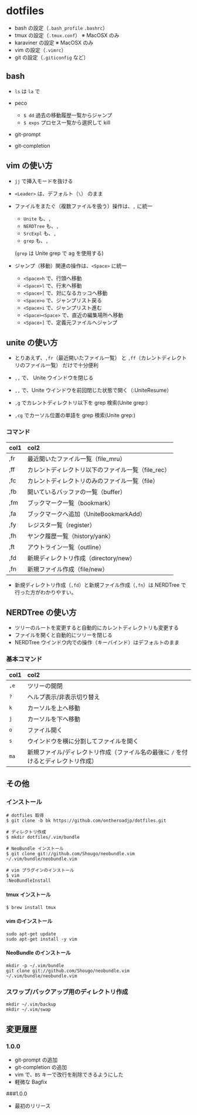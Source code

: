 # dotfiles

* bash の設定（``.bash_profile`` ``.bashrc``）
* tmux の設定（``.tmux.conf``） ※ MacOSX のみ
* karaviner の設定 ※ MacOSX のみ
* vim の設定（``.vimrc``）
* git の設定（``.giticonfig`` など）

## bash

* ``ls`` は ``la`` で

* peco
	* ``$ dd`` 過去の移動履歴一覧からジャンプ
	* ``$ exps`` プロセス一覧から選択して kill 
* git-prompt
* git-completion


## vim の使い方

* ``jj`` で挿入モードを抜ける
* ``<Leader>`` は、デフォルト（``\``） のまま
* ファイルをまたぐ（複数ファイルを扱う）操作は、``,`` に統一
	* ``Unite`` も、``,``
	* ``NERDTree`` も、``,``
	* ``SrcExpl`` も、``,``
	* ``grep`` も、``,``
	
	(``grep`` は Unite grep で ag を使用する)

* ジャンプ（移動）関連の操作は、``<Space>`` に統一
	* ``<Space>h`` で、行頭へ移動
	* ``<Space>l`` で、行末へ移動
	* ``<Space>[`` で、対になるカッコへ移動
	* ``<Space>o`` で、ジャンプリスト戻る
	* ``<Space>i`` で、ジャンプリスト進む
	* ``<Space><Space>`` で、直近の編集場所へ移動
	* ``<Space>]`` で、定義元ファイルへジャンプ

## unite の使い方

* とりあえず、``,fr``（最近開いたファイル一覧） と ``,ff``（カレントディレクトリのファイル一覧） だけで十分便利
* ``,,`` で、 Unite ウインドウを閉じる
* ``,,`` で、Unite ウインドウを前回閉じた状態で開く（:UniteResume）

* ``,g`` でカレントディレクトリ以下を grep 検索(Unite grep:)
* ``,cg`` でカーソル位置の単語を grep 検索(Unite grep:)

### コマンド

|col1|col2|
|:---|:---|
|,fr|最近開いたファイル一覧（file_mru）|
|,ff|カレントディレクトリ以下のファイル一覧（file_rec）|
|,fc|カレントディレクトリのみのファイル一覧（file）|
|,fb|開いているバッファの一覧（buffer）|
|,fm|ブックマーク一覧（bookmark）|
|,fa|ブックマークへ追加（UniteBookmarkAdd）|
|,fy|レジスタ一覧（register）|
|,fh|ヤンク履歴一覧（history/yank）|
|,ft|アウトライン一覧（outline）|
|,fd|新規ディレクトリ作成（directory/new）|
|,fn|新規ファイル作成（file/new）|

* 新規ディレクトリ作成（``,fd``）と新規ファイル作成（``,fn``）は NERDTree で行った方がわかりやすい。

## NERDTree の使い方

* ツリーのルートを変更すると自動的にカレントディレクトリも変更する
* ファイルを開くと自動的にツリーを閉じる
* NERDTree ウインドウ内での操作（キーバインド）はデフォルトのまま

### 基本コマンド

|col1|col2|
|:---|:---|
|``,e``|ツリーの開閉|
|``?``|ヘルプ表示/非表示切り替え|
|``k``|カーソルを上へ移動|
|``j``|カーソルを下へ移動|
|``o``|ファイル開く|
|``s``|ウインドウを横に分割してファイルを開く|
|``ma``|新規ファイル/ディレクトリ作成（ファイル名の最後に ``/`` を付けるとディレクトリ作成）|

## その他

### インストール

```
# dotfiles 取得
$ git clone -b bk https://github.com/ontheroadjp/dotfiles.git

# ディレクトリ作成
$ mkdir dotfiles/.vim/bundle

# NeoBundle インストール
$ git clone git://github.com/Shougo/neobundle.vim ~/.vim/bundle/neobundle.vim

# vim プラグインのインストール
$ vim
:NeoBundleInstall
```


#### tmux インストール

```
$ brew install tmux
```

#### vim のインストール

```
sudo apt-get update
sudo apt-get install -y vim
```

#### NeoBundle のインストール

```
mkdir -p ~/.vim/bundle
git clone git://github.com/Shougo/neobundle.vim ~/.vim/bundle/neobundle.vim
```

### スワップ/バックアップ用のディレクトリ作成

```
mkdir ~/.vim/backup
mkdir ~/.vim/swap
```

## 変更履歴

### 1.0.0

* git-prompt の追加
* git-completion の追加
* vim で、``BS`` キーで改行を削除できるようにした
* 軽微な Bagfix

###1.0.0

* 最初のリリース
